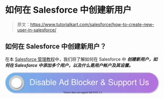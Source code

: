# 如何在 Salesforce 中创建新用户

> 原文：<https://www.tutorialkart.com/salesforce/how-to-create-new-user-in-salesforce/>

## 如何在 Salesforce 中创建新用户？

在本 [Salesforce 管理教程](https://www.tutorialkart.com/salesforce/salesforce-security-model-admin-tutorials/)中，我们将了解如何在 Salesforce 中 ***创建新用户，如何在 Salesforce 中添加多个用户，以及什么是用户帐户及其设置。***

[![](img/925da31b32d6bc3827932f6c8afb11bb.png)](https://www.tutorialkart.com/)